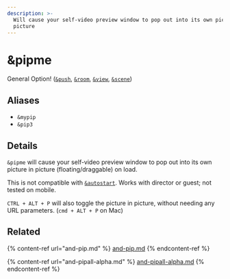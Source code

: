 ```yaml
---
description: >-
  Will cause your self-video preview window to pop out into its own picture in
  picture
---
```


# \&pipme

General Option! ([`&push`](../../source-settings/push.md), [`&room`](../../general-settings/room.md), [`&view`](../view-parameters/view.md), [`&scene`](../view-parameters/scene.md))

## Aliases

* `&mypip`
* `&pip3`

## Details

`&pipme` will cause your self-video preview window to pop out into its own picture in picture (floating/draggable) on load.

This is not compatible with [`&autostart`](../../source-settings/and-autostart.md). Works with director or guest; not tested on mobile.

`CTRL + ALT + P` will also toggle the picture in picture, without needing any URL parameters. (`cmd + ALT + P` on Mac)

## Related

{% content-ref url="and-pip.md" %}
[and-pip.md](and-pip.md)
{% endcontent-ref %}

{% content-ref url="and-pipall-alpha.md" %}
[and-pipall-alpha.md](and-pipall-alpha.md)
{% endcontent-ref %}
